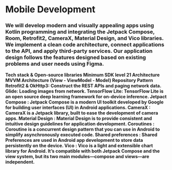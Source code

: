 # Mobile Development
### We will develop modern and visually appealing apps using Kotlin programming and integrating the Jetpack Compose, Room, Retrofit2, CameraX, Material Design, and Vico libraries. We implement a clean code architecture, connect applications to the API, and apply third-party services. Our application design follows the features designed based on existing problems and user needs using Figma.

**Tech stack & Open-source libraries
Minimum SDK level 21
Architecture MVVM Architecture (View - ViewModel - Model) Repository Pattern
Retrofit2 & OkHttp3: Construct the REST APIs and paging network data.
Glide: Loading images from network.
TensorFlow Lite: TensorFlow Lite is an open source deep learning framework for on-device inference.
Jetpact Compose : Jetpack Compose is a modern UI toolkit developed by Google for building user interfaces (UI) in Android applications.
CameraX : CameraX is a Jetpack library, built to ease the development of camera apps.
Material Design : Material Design is to provide consistent and intuitive design guidelines for application development.
Coroutines : Coroutine is a concurrent design pattern that you can use in Android to simplify asynchronously executed code.
Shared preferences : Shared Preferences are used in Android app development to store data persistently on the device.
Vico : Vico is a light and extensible chart library for Android. It’s compatible with both Jetpack Compose and the view system, but its two main modules—compose and views—are independent.**

